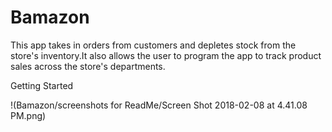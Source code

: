 # Bamazon

This app takes in orders from customers and depletes stock from the store's inventory.It also allows the user to program the app to track product sales across the store's departments.

Getting Started

!(Bamazon/screenshots for ReadMe/Screen Shot 2018-02-08 at 4.41.08 PM.png)


